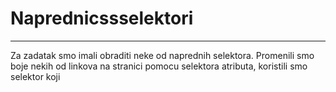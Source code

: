 # Naprednicssselektori
-------------------------------------------------------------------------------------------------------------------------------------------
Za zadatak smo imali obraditi neke od naprednih selektora.
Promenili smo boje nekih od linkova na stranici pomocu selektora atributa, koristili smo selektor koji
